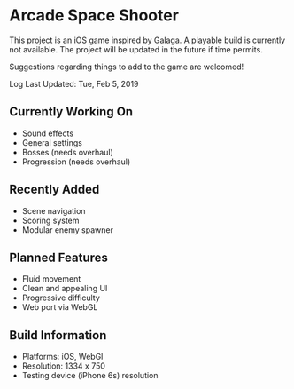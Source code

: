 # Arcade Space Shooter

This project is an iOS game inspired by Galaga. A playable build is currently not available. The project will be updated in the future if time permits. 

Suggestions regarding things to add to the game are welcomed!


Log Last Updated: Tue, Feb 5, 2019


## Currently Working On
- Sound effects
- General settings
- Bosses (needs overhaul)
- Progression (needs overhaul)

## Recently Added
- Scene navigation
- Scoring system
- Modular enemy spawner

## Planned Features
- Fluid movement
- Clean and appealing UI
- Progressive difficulty
- Web port via WebGL

## Build Information
- Platforms: iOS, WebGl
- Resolution: 1334 x 750
- Testing device (iPhone 6s) resolution
